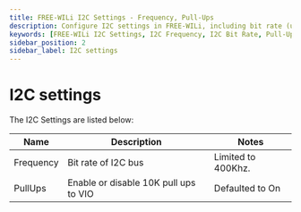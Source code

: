 ```yaml
---
title: FREE-WILi I2C Settings - Frequency, Pull-Ups
description: Configure I2C settings in FREE-WILi, including bit rate (up to 400kHz) and pull-up resistors. Ensure proper I2C bus operation with adjustable pull-up settings
keywords: [FREE-WILi I2C Settings, I2C Frequency, I2C Bit Rate, Pull-Up Resistors, I2C Configuration, I2C Bus Settings]
sidebar_position: 2
sidebar_label: I2C settings
---
```


# I2C settings

The I2C Settings are listed below:

| **Name**  	| **Description**                       	| **Notes**          	|
|-----------	|---------------------------------------	|--------------------	|
| Frequency 	| Bit rate of I2C bus                   	| Limited to 400Khz. 	|
| PullUps   	| Enable or disable 10K pull ups to VIO 	| Defaulted to On    	|

